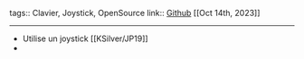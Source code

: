 tags:: Clavier, Joystick, OpenSource
link:: [Github](https://github.com/eggsworks/tamago60) 
[[Oct 14th, 2023]]
***

- Utilise un joystick [[KSilver/JP19]]
-